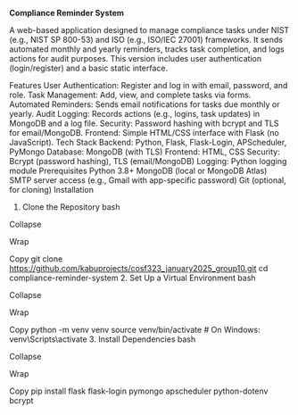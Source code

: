 **Compliance Reminder System**

A web-based application designed to manage compliance tasks under NIST (e.g., NIST SP 800-53) and ISO (e.g., ISO/IEC 27001) frameworks. It sends automated monthly and yearly reminders, tracks task completion, and logs actions for audit purposes. This version includes user authentication (login/register) and a basic static interface.

Features
User Authentication: Register and log in with email, password, and role.
Task Management: Add, view, and complete tasks via forms.
Automated Reminders: Sends email notifications for tasks due monthly or yearly.
Audit Logging: Records actions (e.g., logins, task updates) in MongoDB and a log file.
Security: Password hashing with bcrypt and TLS for email/MongoDB.
Frontend: Simple HTML/CSS interface with Flask (no JavaScript).
Tech Stack
Backend: Python, Flask, Flask-Login, APScheduler, PyMongo
Database: MongoDB (with TLS)
Frontend: HTML, CSS
Security: Bcrypt (password hashing), TLS (email/MongoDB)
Logging: Python logging module
Prerequisites
Python 3.8+
MongoDB (local or MongoDB Atlas)
SMTP server access (e.g., Gmail with app-specific password)
Git (optional, for cloning)
Installation
1. Clone the Repository
bash

Collapse

Wrap

Copy
git clone https://github.com/kabuprojects/cosf323_january2025_group10.git
cd compliance-reminder-system
2. Set Up a Virtual Environment
bash

Collapse

Wrap

Copy
python -m venv venv
source venv/bin/activate  # On Windows: venv\Scripts\activate
3. Install Dependencies
bash

Collapse

Wrap

Copy
pip install flask flask-login pymongo apscheduler python-dotenv bcrypt
